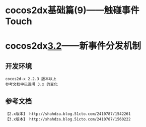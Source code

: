 # cocos2dx基础篇(9)——触碰事件Touch
# cocos2dx[3.2](12)——新事件分发机制

## 开发环境
	cocos2d-x 2.2.3 版本以上
	参考文档中已说明 3.x 的变化
## 参考文档
	【2.x版本】 http://shahdza.blog.51cto.com/2410787/1542261
	【3.x版本】 http://shahdza.blog.51cto.com/2410787/1560222
